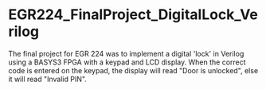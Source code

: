 # EGR224_FinalProject_DigitalLock_Verilog
The final project for EGR 224 was to implement a digital 'lock' in Verilog using a BASYS3 FPGA with a keypad and LCD display. When the correct code is entered on the keypad, the display will read "Door is unlocked", else it will read "Invalid PIN". 
